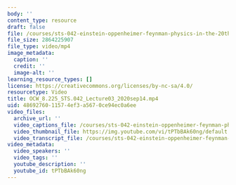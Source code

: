 ```yaml
---
body: ''
content_type: resource
draft: false
file: /courses/sts-042-einstein-oppenheimer-feynman-physics-in-the-20th-century-fall-2020/ocw_8225_sts042_lecture03_2020sep14_360p_16_9.mp4
file_size: 2864225907
file_type: video/mp4
image_metadata:
  caption: ''
  credit: ''
  image-alt: ''
learning_resource_types: []
license: https://creativecommons.org/licenses/by-nc-sa/4.0/
resourcetype: Video
title: OCW_8.225_STS.042_Lecture03_2020sep14.mp4
uid: 48692760-1157-4ef3-a567-0ce94ec0a6ee
video_files:
  archive_url: ''
  video_captions_file: /courses/sts-042-einstein-oppenheimer-feynman-physics-in-the-20th-century-fall-2020/1O6MQ_0-RJ6VvDYYt7P_qm9feKF1y-FF6_transcript.webvtt
  video_thumbnail_file: https://img.youtube.com/vi/tPTbBAk60ng/default.jpg
  video_transcript_file: /courses/sts-042-einstein-oppenheimer-feynman-physics-in-the-20th-century-fall-2020/1O6MQ_0-RJ6VvDYYt7P_qm9feKF1y-FF6_transcript.pdf
video_metadata:
  video_speakers: ''
  video_tags: ''
  youtube_description: ''
  youtube_id: tPTbBAk60ng
---
```

